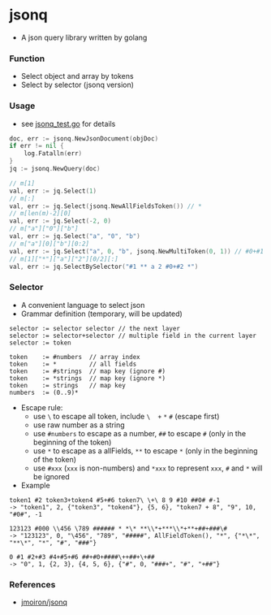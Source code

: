 # jsonq

+ A json query library written by golang

### Function

+ Select object and array by tokens
+ Select by selector (jsonq version)

### Usage

+  see [jsonq_test.go](jsonq_test.go) for details

```go
doc, err := jsonq.NewJsonDocument(objDoc)
if err != nil {
    log.Fatalln(err)
}
jq := jsonq.NewQuery(doc)

// m[1]
val, err := jq.Select(1)
// m[:]
val, err := jq.Select(jsonq.NewAllFieldsToken()) // *
// m[len(m)-2][0]
val, err := jq.Select(-2, 0)
// m["a"]["0"]["b"]
val, err := jq.Select("a", "0", "b")
// m["a"][0]["b"][0:2]
val, err := jq.Select("a", 0, "b", jsonq.NewMultiToken(0, 1)) // #0+#1
// m[1]["*"]["a"]["2"][0/2][:]
val, err := jq.SelectBySelector("#1 ** a 2 #0+#2 *")
```

### Selector

+ A convenient language to select json
+ Grammar definition (temporary, will be updated)

```
selector := selector selector // the next layer
selector := selector+selector // multiple field in the current layer
selector := token

token    := #numbers  // array index
token    := *         // all fields
token    := #strings  // map key (ignore #)
token    := *strings  // map key (ignore *)
token    := strings   // map key
numbers  := (0..9)*
```

+ Escape rule:
    + use `\` to escape all token, include `\` ` ` `+` `*` `#` (escape first)
    + use raw number as a string
    + use `#numbers` to escape as a number, `##` to escape `#` (only in the beginning of the token)
    + use `*` to escape as a allFields, `**` to escape `*` (only in the beginning of the token)
    + use `#xxx` (`xxx` is non-numbers) and `*xxx` to represent `xxx`, `#` and `*` will be ignored
+ Example

```
token1 #2 token3+token4 #5+#6 token7\ \+\ 8 9 #10 ##0# #-1
-> "token1", 2, {"token3", "token4"}, {5, 6}, "token7 + 8", "9", 10, "#0#", -1

123123 #000 \\456 \789 ###### * *\* **\\*+***\\*+**+##+###\#
-> "123123", 0, "\456", "789", "#####", AllFieldToken(), "*", {"*\*", "**\*", "*", "#", "###"}

0 #1 #2+#3 #4+#5+#6 ##+#0+####\++##+\+##
-> "0", 1, {2, 3}, {4, 5, 6}, {"#", 0, "###+", "#", "+##"}
```

### References

+ [jmoiron/jsonq](https://github.com/jmoiron/jsonq)
